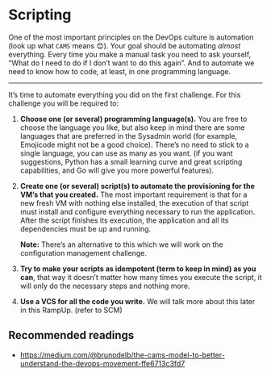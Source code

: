 # Scripting

One of the most important principles on the DevOps culture is automation (look up what `CAMS` means 😊). Your goal should be automating *almost* everything. Every time you make a manual task you need to ask yourself, “What do I need to do if I don’t want to do this again”. And to automate we need to know how to code, at least, in one programming language.

---
It’s time to automate everything you did on the first challenge. For this challenge you will be required to:

1. **Choose one (or several) programming language(s).** You are free to choose the language you like, but also keep in mind there are some languages that are preferred in the Sysadmin world (for example, Emojicode might not be a good choice). There’s no need to stick to a single language, you can use as many as you want. (if you want suggestions, Python has a small learning curve and great scripting capabilities, and Go will give you more powerful features).

2. **Create one (or several) script(s) to automate the provisioning for the VM’s that you created.** The most important requirement is that for a new fresh VM with nothing else installed, the execution of that script must install and configure everything necessary to run the application. After the script finishes its execution, the application and all its dependencies must be up and running.  

    **Note:** There’s an alternative to this which we will work on the configuration management challenge.  

3. **Try to make your scripts as idempotent (term to keep in mind) as you can**, that way it doesn’t matter how many times you execute the script, it will only do the necessary steps and nothing more.


4. **Use a VCS for all the code you write.** We will talk more about this later in this RampUp. (refer to SCM)


## Recommended readings

* https://medium.com/@brunodelb/the-cams-model-to-better-understand-the-devops-movement-ffe6713c3fd7
